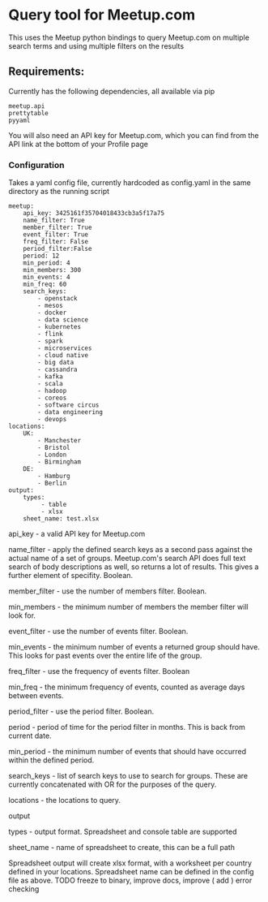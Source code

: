 # Query tool for Meetup.com

This uses the Meetup python bindings to query Meetup.com on multiple search terms and using multiple filters on the results

## Requirements:

Currently has the following dependencies, all available via pip

```
meetup.api
prettytable
pyyaml
```

You will also need an API key for Meetup.com, which you can find from the API link at the bottom of your Profile page

### Configuration

Takes a yaml config file, currently hardcoded as config.yaml in the same directory as the running script

```
meetup:
    api_key: 3425161f35704018433cb3a5f17a75
    name_filter: True
    member_filter: True
    event_filter: True
    freq_filter: False
    period_filter:False
    period: 12
    min_period: 4
    min_members: 300
    min_events: 4
    min_freq: 60
    search_keys:
        - openstack
        - mesos
        - docker
        - data science
        - kubernetes
        - flink
        - spark
        - microservices
        - cloud native
        - big data
        - cassandra
        - kafka
        - scala
        - hadoop
        - coreos
        - software circus
        - data engineering
        - devops
locations:
    UK:
        - Manchester
        - Bristol
        - London
        - Birmingham
    DE:
        - Hamburg
        - Berlin
output:
    types:
         - table
         - xlsx
    sheet_name: test.xlsx
```                

api_key - a valid API key for Meetup.com

name_filter - apply the defined search keys as a second pass against the actual name of a set of groups. Meetup.com's search API does full text search of body descriptions as well, so returns a lot of results. This gives a further element of specifity. Boolean.

member_filter - use the number of members filter. Boolean.

min_members - the minimum number of members the member filter will look for.

event_filter - use the number of events filter. Boolean.

min_events - the minimum number of events a returned group should have. This looks for past events over the entire life of the group.

freq_filter - use the frequency of events filter. Boolean

min_freq - the minimum frequency of events, counted as average days between events.

period_filter - use the period filter. Boolean.

period - period of time for the period filter in months. This is back from current date.

min_period - the minimum number of events that should have occurred within the defined period.

search_keys - list of search keys to use to search for groups. These are currently concatenated with OR for the purposes of the query.

locations - the locations to query. 

output

types  - output format. Spreadsheet and console table are supported

sheet_name - name of spreadsheet to create, this can be a full path

Spreadsheet output will create xlsx format, with a worksheet per country defined in your locations. Spreadsheet name can be defined in the config file as above. 
TODO freeze to binary, improve docs, improve ( add ) error checking 
